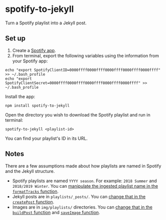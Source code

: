 # spotify-to-jekyll

Turn a Spotify playlist into a Jekyll post.

## Set up

1. Create a [Spotify app](https://developer.spotify.com/dashboard/applications).
2. From terminal, export the following variables using the information from your Spotify app:

```
echo "export SpotifyClientID=0000ffff0000ffff0000ffff0000ffff0000ffff" >> ~/.bash_profile
echo "export SpotifyClientSecret=0000ffff0000ffff0000ffff0000ffff0000ffff" >> ~/.bash_profile
```

Install the app:

```
npm install spotify-to-jekyll
```

Open the directory you wish to download the Spotify playlist and run in terminal:

```
spotify-to-jekyll <playlist-id>
```

You can find your playlist's ID in its URL.

## Notes

There are a few assumptions made about how playlists are named in Spotify and the Jekyll structure.

- Spotify playlists are named `YYYY season`. For example: `2018 Summer` and `2018/2019 Winter`. You can [manipulate the ingested playlist name in the `formatTracks` function](https://github.com/katydecorah/spotify-to-jekyll/blob/fc88b4eff599074ebae58fa3dd8e574761edb050/index.js#L44-L47).
- Jekyll posts are in `playlists/_posts/`. You can [change that in the `createPost` function](https://github.com/katydecorah/spotify-to-jekyll/blob/fc88b4eff599074ebae58fa3dd8e574761edb050/index.js#L69).
- Images are in `img/playlists/` directories. You can [change that in the `buildPost` function](https://github.com/katydecorah/spotify-to-jekyll/blob/fc88b4eff599074ebae58fa3dd8e574761edb050/index.js#L84) and [`saveImage` function](https://github.com/katydecorah/spotify-to-jekyll/blob/fc88b4eff599074ebae58fa3dd8e574761edb050/index.js#L123).
